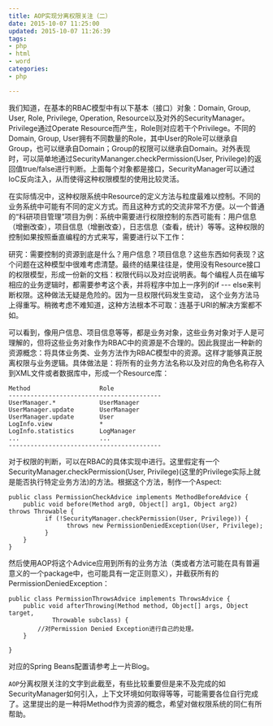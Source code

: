 ```yaml
---
title: AOP实现分离权限关注（二）
date: 2015-10-07 11:25:00
updated: 2015-10-07 11:26:39
tags: 
- php
- html
- word
categories: 
- php

---
```

我们知道，在基本的RBAC模型中有以下基本（接口）对象：Domain, Group, User, Role, Privilege, Operation, Resource以及对外的SecurityManager。Privilege通过Operate Resource而产生，Role则对应若干个Privilege。不同的Domain, Group, User拥有不同数量的Role，其中User的Role可以继承自Group，也可以继承自Domain；Group的权限可以继承自Domain。对外表现时，可以简单地通过SecurityMananger.checkPermission(User,  Privilege)的返回值true/false进行判断。上面每个对象都是接口，SecurityManager可以通过IoC反向注入，从而使得这种权限模型的使用比较灵活。

在实际情况中，这种权限系统中Resource的定义方法与粒度最难以控制。不同的业务系统中可能有不同的定义方式。而且这种方式的交流非常不方便。以一个普通的“科研项目管理”项目为例：系统中需要进行权限控制的东西可能有：用户信息（增删改查），项目信息（增删改查），日志信息（查看，统计）等等。这种权限的控制如果按照垂直编程的方式来写，需要进行以下工作：

研究：需要控制的资源到底是什么？用户信息？项目信息？这些东西如何表现？这个问题在这种模型中很难考虑清楚。最终的结果往往是，使用没有Resource接口的权限模型，形成一份新的文档：权限代码以及对应说明表。每个编程人员在编写相应的业务逻辑时，都需要参考这个表，并将程序中加上一序列的if --- else来判断权限。这种做法无疑是危险的。因为一旦权限代码发生变动， 这个业务方法马上得重写。稍微考虑不难知道，这种方法根本不可取：连基于URI的解决方案都不如。

可以看到，像用户信息、项目信息等等，都是业务对象，这些业务对象对于人是可理解的，但将这些业务对象作为RBAC中的资源是不合理的。因此我提出一种新的资源概念：将具体业务类、业务方法作为RBAC模型中的资源。这样才能够真正脱离权限与业务逻辑。具体做法是：将所有的业务方法名称以及对应的角色名称存入到XML文件或者数据库中，形成一个Resource库：


<!--more-->


    Method                   Role
    ------------------------------------------
    UserManager.*            UserManager
    UserManager.update       UserManager
    UserManager.update       User
    LogInfo.view             *
    LogInfo.statistics       LogManager
    ...                      ...
    ------------------------------------------

对于权限的判断，可以在RBAC的具体实现中进行。这里假定有一个SecurityManager.checkPermission(User, Privilege)(这里的Privilege实际上就是能否执行特定业务方法)的方法。根据这个方法，制作一个Aspect:

    public class PermissionCheckAdvice implements MethodBeforeAdvice {
        public void before(Method arg0, Object[] arg1, Object arg2)  throws Throwable {
              if (!SecurityManager.checkPermission(User, Privilege)) {
                    throws new PermissionDeniedException(User, Privilege);
              }
        }
    }

然后使用AOP将这个Advice应用到所有的业务方法（类或者方法可能在具有普遍意义的一个package中，也可能具有一定正则意义），并截获所有的PermissionDeniedException：

    public class PermissionThrowsAdvice implements ThrowsAdvice {
        public void afterThrowing(Method method, Object[] args, Object target,
                Throwable subclass) {
            //对Permission Denied Exception进行自己的处理。
        }
    
    }

对应的Spring Beans配置请参考上一片Blog。

`AOP`分离权限关注的文字到此截至，有些比较重要但是来不及完成的如SecurityManager如何引入，上下文环境如何取得等等，可能需要各位自行完成了。这里提出的是一种将Method作为资源的概念，希望对做权限系统的同仁有所帮助。